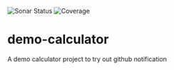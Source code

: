 
![Sonar Status](https://1f6e9eee.ngrok.io/api/project_badges/measure?project=cglx%3Ademo-calculator&metric=alert_status)
![Coverage](http://localhost:9000/api/project_badges/measure?project=cglx%3Ademo-calculator&metric=coverage)
# demo-calculator
A demo calculator project to try out github notification

